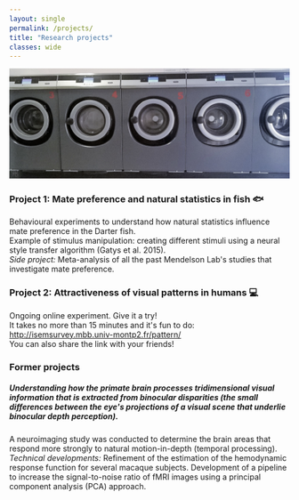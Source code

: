 ```yaml
---
layout: single
permalink: /projects/
title: "Research projects"
classes: wide
---
```


<img src="/assets/images/WashingMachines.jpg" alt="My projects"> 

### Project 1: Mate preference and natural statistics in fish 🐟
Behavioural experiments to understand how natural statistics influence mate preference in the Darter fish. <br>
Example of stimulus manipulation: creating different stimuli using a neural style transfer algorithm (Gatys et al. 2015).<br>
*Side project:* Meta-analysis of all the past Mendelson Lab's studies that investigate mate preference.

### Project 2: Attractiveness of visual patterns in humans 💻
Ongoing online experiment. Give it a try! <br>
It takes no more than 15 minutes and it's fun to do: http://isemsurvey.mbb.univ-montp2.fr/pattern/  <br>
You can also share the link with your friends!


### Former projects
##### Understanding how the primate brain processes tridimensional visual information that is extracted from binocular disparities (the small differences between the eye's projections of a visual scene that underlie binocular depth perception). 
A neuroimaging study was conducted to determine the brain areas that respond more strongly to natural motion-in-depth (temporal processing).<br>
*Technical developments:* Refinement of the estimation of the hemodynamic response function for several macaque subjects. Development of a pipeline to increase the signal-to-noise ratio of fMRI images using a principal component analysis (PCA) approach.  



